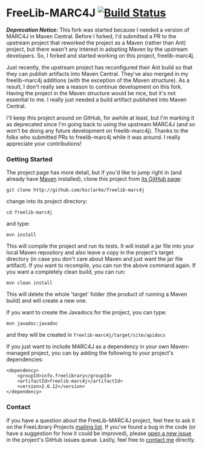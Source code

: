# FreeLib-MARC4J [![Build Status](https://travis-ci.org/ksclarke/freelib-marc4j.png?branch=master)](https://travis-ci.org/ksclarke/freelib-marc4j)

_**Deprecation Notice:**_ This fork was started because I needed a version of MARC4J in Maven Central. Before I forked, I'd submitted a PR to the upstream project that reworked the project as a Maven (rather 
than Ant) project, but there wasn't any interest in adopting Maven by the upstream developers. So, I forked and started working on this project, freelib-marc4j.

Just recently, the upstream project has reconfigured their Ant build so that they can publish artifacts into Maven Central. They've also merged in my freelib-marc4j additions (with the exception of the Maven structure). As a result, I don't 
really see a reason to continue development on this fork. Having the project in the Maven structure would be nice, but it's not essential to me. I really just needed a build artifact published into Maven 
Central.

I'll keep this project around on GitHub, for awhile at least, but I'm marking it as deprecated since I'm going back to using the upstream MARC4J (and so won't be doing any future development on 
freelib-marc4j). Thanks to the folks who submitted PRs to freelib-marc4j while it was around. I really appreciate your contributions!

### Getting Started

The project page has more detail, but if you'd like to jump right in (and already have [Maven](http://maven.apache.org) installed), clone this project from [its GitHub page](http://github.com/ksclarke/freelib-marc4j):

    git clone http://github.com/ksclarke/freelib-marc4j

change into its project directory:

    cd freelib-marc4j

and type:

    mvn install

This will compile the project and run its tests.  It will install a jar file into your local Maven repository and also leave a copy in the project's target directory (in case you don't care about Maven and just want the jar file artifact).  If you want to recompile, you can run the above command again.  If you want a completely clean build, you can run:

    mvn clean install

This will delete the whole 'target' folder (the product of running a Maven build) and will create a new one.

If you want to create the Javadocs for the project, you can type:

    mvn javadoc:javadoc

and they will be created in `freelib-marc4j/target/site/apidocs`

If you just want to include MARC4J as a dependency in your own Maven-managed project, you can by adding the following to your project's dependencies:

    <dependency>
        <groupId>info.freelibrary</groupId>
        <artifactId>freelib-marc4j</artifactId>
        <version>2.6.12</version>
    </dependency>


### Contact

If you have a question about the FreeLib-MARC4J project, feel free to ask it on the FreeLibrary Projects <a href="https://groups.google.com/forum/#!members/freelibrary-projects">mailing list</a>.  If you've found a bug in the code (or have a suggestion for how it could be improved), please [open a new issue](https://github.com/ksclarke/freelib-marc4j/issues "GitHub Issues Queue") in the project's GitHub issues queue.  Lastly, feel free to <a href="mailto:ksclarke@gmail.com">contact me</a> directly.
